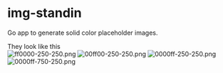 # img-standin
Go app to generate solid color placeholder images. 

They look like this  
![ff0000-250-250.png](http://img-standin.herokuapp.com/ff0000-250-250.png)
![00ff00-250-250.png](http://img-standin.herokuapp.com/00ff00-250-250.png)
![0000ff-250-250.png](http://img-standin.herokuapp.com/0000ff-250-250.png)  
![0000ff-750-250.png](http://img-standin.herokuapp.com/ff00ff-750-250.png)
